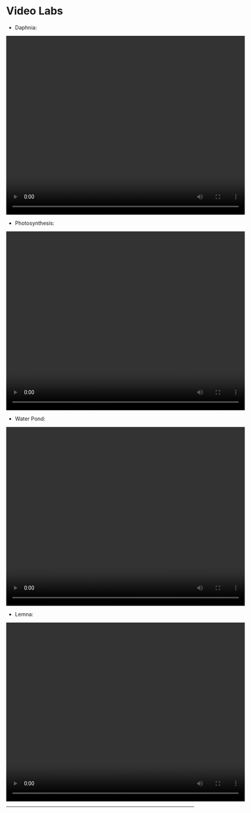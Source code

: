 # Video Labs

  * Daphnia:

<video width="640" height="480" controls>
  <source src="labs/Daphnia.mp4" type="video/mp4">
  Your browser does not support the video tag.
</video>



  * Photosynthesis:

<video width="640" height="480" controls>
  <source src="labs/Photosynthesis.mp4" type="video/mp4">
  Your browser does not support the video tag.
</video>



  * Water Pond:

<video width="640" height="480" controls>
  <source src="labs/WaterPond.mp4" type="video/mp4">
  Your browser does not support the video tag.
</video>



  * Lemna:

<video width="640" height="480" controls>
  <source src="labs/Lemna.mp4" type="video/mp4">
  Your browser does not support the video tag.
</video>

---
